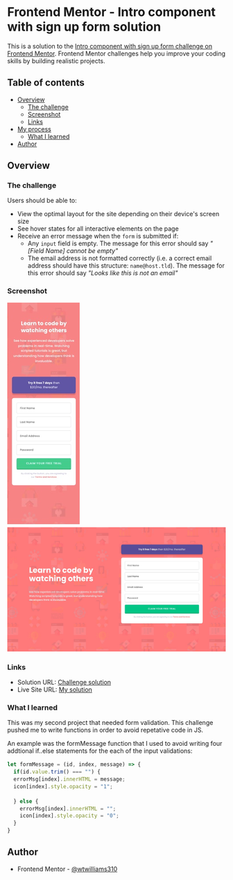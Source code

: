# Frontend Mentor - Intro component with sign up form solution

This is a solution to the [Intro component with sign up form challenge on Frontend Mentor](https://www.frontendmentor.io/challenges/intro-component-with-signup-form-5cf91bd49edda32581d28fd1). Frontend Mentor challenges help you improve your coding skills by building realistic projects. 

## Table of contents

- [Overview](#overview)
  - [The challenge](#the-challenge)
  - [Screenshot](#screenshot)
  - [Links](#links)
- [My process](#my-process)
  - [What I learned](#what-i-learned)
- [Author](#author)


## Overview

### The challenge

Users should be able to:

- View the optimal layout for the site depending on their device's screen size
- See hover states for all interactive elements on the page
- Receive an error message when the `form` is submitted if:
  - Any `input` field is empty. The message for this error should say *"[Field Name] cannot be empty"*
  - The email address is not formatted correctly (i.e. a correct email address should have this structure: `name@host.tld`). The message for this error should say *"Looks like this is not an email"*

### Screenshot

![](./images/form-screenshot-mobile.jpg)
![](./images/form-screenshot-desktop.jpg)

### Links

- Solution URL: [Challenge solution](https://www.frontendmentor.io/challenges/intro-component-with-signup-form-5cf91bd49edda32581d28fd1)
- Live Site URL: [My solution](https://wtwilliams310.github.io/signup-form/)


### What I learned

This was my second project that needed form validation. This challenge pushed me to write functions in order to avoid repetative code in JS.

An example was the formMessage function that I used to avoid writing four addtional if..else statements for the each of the input validations:

```js
let formMessage = (id, index, message) => {
  if(id.value.trim() === "") {
  errorMsg[index].innerHTML = message;
  icon[index].style.opacity = "1";

  } else {
    errorMsg[index].innerHTML = "";
    icon[index].style.opacity = "0";
  } 
}  
```

## Author

- Frontend Mentor - [@wtwilliams310](https://www.frontendmentor.io/profile/wtwilliams310)


